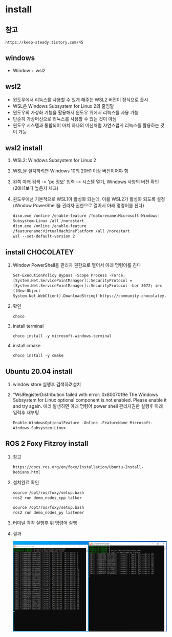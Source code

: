 # install

## 참고

```
https://keep-steady.tistory.com/45
```


## windows
- Window + wsl2

## wsl2
- 윈도우에서 리눅스를 사용할 수 있게 해주는 WSL2 버전이 정식으로 출시
- WSL은 Windows Subsystem for Linux 2의 줄임말
- 윈도우의 가상화 기능을 활용해서 윈도우 위에서 리눅스를 사용 가능
- 단순히 가상머신으로 리눅스를 사용할 수 있는 것이 아님
- 윈도우 시스템과 통합되어 마치 하나의 머신처럼 자연스럽게 리눅스를 활용하는 것이 가능

## wsl2 install
1. WSL2: Windows Subsystem for Linux 2
2. WSL을 설치하려면 Windows 10의 20H1 이상 버전이어야 함
3. 왼쪽 아래 검색 -> 'pc 정보' 입력 -> 시스템 열기, Windows 사양의 버전 확인(20H1보다 높은지 체크)
4. 윈도우에선 기본적으로 WSL1이 활성화 되는데, 이를 WSL2가 활성화 되도록 설정 (Window PowerShell을 관리자 권한으로 열어서 아래 명령어를 친다)  

    ```
    dism.exe /online /enable-feature /featurename:Microsoft-Windows-Subsystem-Linux /all /norestart
    dism.exe /online /enable-feature /featurename:VirtualMachinePlatform /all /norestart
    wsl --set-default-version 2
    ```

## install CHOCOLATEY
1. Window PowerShell을 관리자 권한으로 열어서 아래 명령어를 친다  

    ```
    Set-ExecutionPolicy Bypass -Scope Process -Force; [System.Net.ServicePointManager]::SecurityProtocol = [System.Net.ServicePointManager]::SecurityProtocol -bor 3072; iex ((New-Object System.Net.WebClient).DownloadString('https://community.chocolatey.org/install.ps1'))
    ```
2. 확인  

    ```
    choco
    ```
3. install terminal  

    ```
    choco install -y microsoft-windows-terminal
    ```
4. install cmake
    ```
    choco install -y cmake
    ```

## Ubuntu 20.04 install
1. window store 실행후 검색하려설치
2. "WslRegisterDistribution failed with error: 0x8007019e
The Windows Subsystem for Linux optional component is not enabled. Please enable it and try again. 에러 발생하면 아래 명령어 power shell 관리자권한 실행후 아래 입력후 재부팅  

    ```
    Enable-WindowsOptionalFeature -Online -FeatureName Microsoft-Windows-Subsystem-Linux
    ``` 

## ROS 2 Foxy Fitzroy  install
1. 참고  

    ```
    https://docs.ros.org/en/foxy/Installation/Ubuntu-Install-Debians.html
    ```
2. 설치완료 확인
    ```
    source /opt/ros/foxy/setup.bash
    ros2 run demo_nodes_cpp talker
    ```
    ```
    source /opt/ros/foxy/setup.bash
    ros2 run demo_nodes_py listener
    ```
3. 터미널 각각 실행후 위 명령어 실행
4. 결과  

    ![](./1.png)